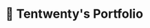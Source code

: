 ---
title: "🌟 Tentwenty's Portfolio"
snippet: "A clone of tentwenty's masterpiece with a few tweaks and changes."
isDraft: false
image: {
    src: "./images/tentwenty/cover.png",
    alt: "Screenshots of Tentwenty's Portfolio Clone",
}
category: "Portfolio"
isFeatured: true
tags: [Gsap, React, TypeScript, Tailwind]
liveUrl: "https://tentwenty.pages.dev/"
repoUrl: "https://github.com/thekayshawn/tentwenty"
releaseDate: "2022-04-01 01:00"
---